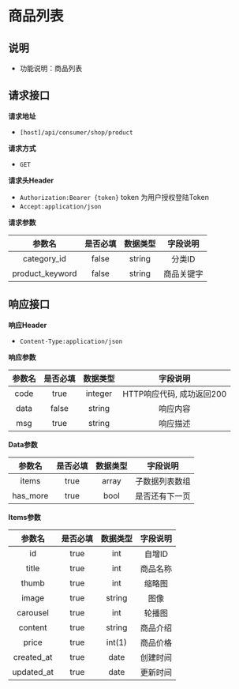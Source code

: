 # 商品列表

## 说明

* 功能说明：商品列表

## 请求接口

**请求地址**

* `[host]/api/consumer/shop/product`

**请求方式**

* `GET`

**请求头Header**

* `Authorization:Bearer {token}` token 为用户授权登陆Token
* `Accept:application/json`

**请求参数**

| 参数名 | 是否必填 | 数据类型 | 字段说明 |
| :---: | :---: | :---: | :---: |
| category\_id | false | string | 分类ID |
| product\_keyword | false | string | 商品关键字 |

## 响应接口

**响应Header**

* `Content-Type:application/json`

**响应参数**

| 参数名 | 是否必填 | 数据类型 | 字段说明 |
| :---: | :---: | :---: | :---: |
| code | true | integer | HTTP响应代码, 成功返回200 |
| data | false | string | 响应内容 |
| msg | true | string | 响应描述 |

**Data参数**

| 参数名 | 是否必填 | 数据类型 | 字段说明 |
| :---: | :---: | :---: | :---: |
| items | true | array | 子数据列表数组 |
| has\_more | true | bool | 是否还有下一页 |

**Items参数**

| 参数名 | 是否必填 | 数据类型 | 字段说明 |
| :---: | :---: | :---: | :---: |
| id | true | int | 自增ID |
| title | true | int | 商品名称 |
| thumb | true | int | 缩略图 |
| image | true | string | 图像 |
| carousel | true | int | 轮播图 |
| content | true | string | 商品介绍 |
| price | true | int\(1\) | 商品价格 |
| created\_at | true | date | 创建时间 |
| updated\_at | true | date | 更新时间 |

